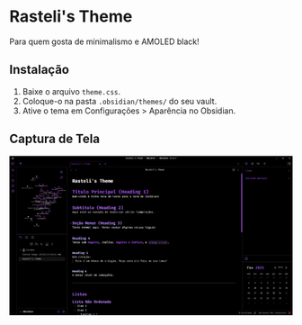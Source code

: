 # Rasteli's Theme
Para quem gosta de minimalismo e AMOLED black!

## Instalação
1. Baixe o arquivo `theme.css`.
2. Coloque-o na pasta `.obsidian/themes/` do seu vault.
3. Ative o tema em Configurações > Aparência no Obsidian.

## Captura de Tela
![Screenshot](screenshots.png)